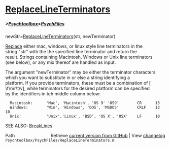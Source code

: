 # [ReplaceLineTerminators](ReplaceLineTerminators)
##### >[Psychtoolbox](Psychtoolbox)>[PsychFiles](PsychFiles)

newStr=[ReplaceLineTerminators](ReplaceLineTerminators)(str, newTerminator)  
  
[Replace](Replace) either mac, windows, or linux style line terminators in the  
string "str" with the the specified line terminator and return the  
result. Strings containing Macintosh, Windows or Unix line terminators  
(see below), or any mix thereof are handled as input.  
  
The argument "newTerminator" may be either the terminator characters  
which you want to substitute in or else a string identifying a   
platform. If you provide terminators, these must be a combination of [  
\f\n\r\t\v], while terminators for the desired platform can be specified  
by the identifiers in teh middle column below:  
  
      Macintosh:      'Mac', 'Macintosh', 'OS 9' 'OS9'        CR      13  
      Windows:        'Win', 'Windows', 'DOS', 'MSDOS'        CRLF    13 10  
      Unix:           'Unix','Linux', 'BSD', 'OS X', 'OSX'    LF      10  
  
SEE ALSO: [BreakLines](BreakLines)  




<div class="code_header" style="text-align:right;">
  <span style="float:left;">Path&nbsp;&nbsp;</span> <span class="counter">Retrieve <a href=
  "https://raw.github.com/Psychtoolbox-3/Psychtoolbox-3/beta/Psychtoolbox/PsychFiles/ReplaceLineTerminators.m">current version from GitHub</a> | View <a href=
  "https://github.com/Psychtoolbox-3/Psychtoolbox-3/commits/beta/Psychtoolbox/PsychFiles/ReplaceLineTerminators.m">changelog</a></span>
</div>
<div class="code">
  <code>Psychtoolbox/PsychFiles/ReplaceLineTerminators.m</code>
</div>

